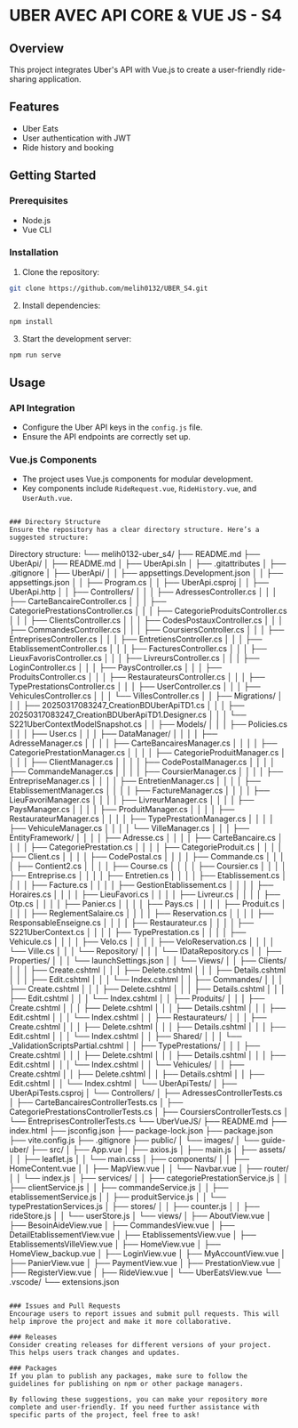 # UBER AVEC API CORE & VUE JS - S4

## Overview
This project integrates Uber's API with Vue.js to create a user-friendly ride-sharing application.

## Features
- Uber Eats
- User authentication with JWT
- Ride history and booking

## Getting Started
### Prerequisites
- Node.js
- Vue CLI

### Installation
1. Clone the repository:
  ```bash
  git clone https://github.com/melih0132/UBER_S4.git
  ```

2. Install dependencies:
  ```bash
  npm install
  ```

3. Start the development server:
  ```bash
  npm run serve
  ```

## Usage
### API Integration
- Configure the Uber API keys in the `config.js` file.
- Ensure the API endpoints are correctly set up.

### Vue.js Components
- The project uses Vue.js components for modular development.
- Key components include `RideRequest.vue`, `RideHistory.vue`, and `UserAuth.vue`.

```

### Directory Structure
Ensure the repository has a clear directory structure. Here’s a suggested structure:
```
Directory structure:
└── melih0132-uber_s4/
    ├── README.md
    ├── UberApi/
    │   ├── README.md
    │   ├── UberApi.sln
    │   ├── .gitattributes
    │   ├── .gitignore
    │   ├── UberApi/
    │   │   ├── appsettings.Development.json
    │   │   ├── appsettings.json
    │   │   ├── Program.cs
    │   │   ├── UberApi.csproj
    │   │   ├── UberApi.http
    │   │   ├── Controllers/
    │   │   │   ├── AdressesController.cs
    │   │   │   ├── CarteBancaireController.cs
    │   │   │   ├── CategoriePrestationsController.cs
    │   │   │   ├── CategorieProduitsController.cs
    │   │   │   ├── ClientsController.cs
    │   │   │   ├── CodesPostauxController.cs
    │   │   │   ├── CommandesController.cs
    │   │   │   ├── CoursiersController.cs
    │   │   │   ├── EntreprisesController.cs
    │   │   │   ├── EntretiensController.cs
    │   │   │   ├── EtablissementController.cs
    │   │   │   ├── FacturesController.cs
    │   │   │   ├── LieuxFavorisController.cs
    │   │   │   ├── LivreursController.cs
    │   │   │   ├── LoginController.cs
    │   │   │   ├── PaysController.cs
    │   │   │   ├── ProduitsController.cs
    │   │   │   ├── RestaurateursController.cs
    │   │   │   ├── TypePrestationsController.cs
    │   │   │   ├── UserController.cs
    │   │   │   ├── VehiculesController.cs
    │   │   │   └── VillesController.cs
    │   │   ├── Migrations/
    │   │   │   ├── 20250317083247_CreationBDUberApiTD1.cs
    │   │   │   ├── 20250317083247_CreationBDUberApiTD1.Designer.cs
    │   │   │   └── S221UberContextModelSnapshot.cs
    │   │   ├── Models/
    │   │   │   ├── Policies.cs
    │   │   │   ├── User.cs
    │   │   │   ├── DataManager/
    │   │   │   │   ├── AdresseManager.cs
    │   │   │   │   ├── CarteBancairesManager.cs
    │   │   │   │   ├── CategoriePrestationManager.cs
    │   │   │   │   ├── CategorieProduitManager.cs
    │   │   │   │   ├── ClientManager.cs
    │   │   │   │   ├── CodePostalManager.cs
    │   │   │   │   ├── CommandeManager.cs
    │   │   │   │   ├── CoursierManager.cs
    │   │   │   │   ├── EntrepriseManager.cs
    │   │   │   │   ├── EntretienManager.cs
    │   │   │   │   ├── EtablissementManager.cs
    │   │   │   │   ├── FactureManager.cs
    │   │   │   │   ├── LieuFavoriManager.cs
    │   │   │   │   ├── LivreurManager.cs
    │   │   │   │   ├── PaysManager.cs
    │   │   │   │   ├── ProduitManager.cs
    │   │   │   │   ├── RestaurateurManager.cs
    │   │   │   │   ├── TypePrestationManager.cs
    │   │   │   │   ├── VehiculeManager.cs
    │   │   │   │   └── VilleManager.cs
    │   │   │   ├── EntityFramework/
    │   │   │   │   ├── Adresse.cs
    │   │   │   │   ├── CarteBancaire.cs
    │   │   │   │   ├── CategoriePrestation.cs
    │   │   │   │   ├── CategorieProduit.cs
    │   │   │   │   ├── Client.cs
    │   │   │   │   ├── CodePostal.cs
    │   │   │   │   ├── Commande.cs
    │   │   │   │   ├── Contient2.cs
    │   │   │   │   ├── Course.cs
    │   │   │   │   ├── Coursier.cs
    │   │   │   │   ├── Entreprise.cs
    │   │   │   │   ├── Entretien.cs
    │   │   │   │   ├── Etablissement.cs
    │   │   │   │   ├── Facture.cs
    │   │   │   │   ├── GestionEtablissement.cs
    │   │   │   │   ├── Horaires.cs
    │   │   │   │   ├── LieuFavori.cs
    │   │   │   │   ├── Livreur.cs
    │   │   │   │   ├── Otp.cs
    │   │   │   │   ├── Panier.cs
    │   │   │   │   ├── Pays.cs
    │   │   │   │   ├── Produit.cs
    │   │   │   │   ├── ReglementSalaire.cs
    │   │   │   │   ├── Reservation.cs
    │   │   │   │   ├── ResponsableEnseigne.cs
    │   │   │   │   ├── Restaurateur.cs
    │   │   │   │   ├── S221UberContext.cs
    │   │   │   │   ├── TypePrestation.cs
    │   │   │   │   ├── Vehicule.cs
    │   │   │   │   ├── Velo.cs
    │   │   │   │   ├── VeloReservation.cs
    │   │   │   │   └── Ville.cs
    │   │   │   └── Repository/
    │   │   │       └── IDataRepository.cs
    │   │   ├── Properties/
    │   │   │   └── launchSettings.json
    │   │   └── Views/
    │   │       ├── Clients/
    │   │       │   ├── Create.cshtml
    │   │       │   ├── Delete.cshtml
    │   │       │   ├── Details.cshtml
    │   │       │   ├── Edit.cshtml
    │   │       │   └── Index.cshtml
    │   │       ├── Commandes/
    │   │       │   ├── Create.cshtml
    │   │       │   ├── Delete.cshtml
    │   │       │   ├── Details.cshtml
    │   │       │   ├── Edit.cshtml
    │   │       │   └── Index.cshtml
    │   │       ├── Produits/
    │   │       │   ├── Create.cshtml
    │   │       │   ├── Delete.cshtml
    │   │       │   ├── Details.cshtml
    │   │       │   ├── Edit.cshtml
    │   │       │   └── Index.cshtml
    │   │       ├── Restaurateurs/
    │   │       │   ├── Create.cshtml
    │   │       │   ├── Delete.cshtml
    │   │       │   ├── Details.cshtml
    │   │       │   ├── Edit.cshtml
    │   │       │   └── Index.cshtml
    │   │       ├── Shared/
    │   │       │   └── _ValidationScriptsPartial.cshtml
    │   │       ├── TypePrestations/
    │   │       │   ├── Create.cshtml
    │   │       │   ├── Delete.cshtml
    │   │       │   ├── Details.cshtml
    │   │       │   ├── Edit.cshtml
    │   │       │   └── Index.cshtml
    │   │       └── Vehicules/
    │   │           ├── Create.cshtml
    │   │           ├── Delete.cshtml
    │   │           ├── Details.cshtml
    │   │           ├── Edit.cshtml
    │   │           └── Index.cshtml
    │   └── UberApiTests/
    │       ├── UberApiTests.csproj
    │       └── Controllers/
    │           ├── AdressesControllerTests.cs
    │           ├── CarteBancairesControllerTests.cs
    │           ├── CategoriePrestationsControllerTests.cs
    │           ├── CoursiersControllerTests.cs
    │           └── EntreprisesControllerTests.cs
    └── UberVueJS/
        ├── README.md
        ├── index.html
        ├── jsconfig.json
        ├── package-lock.json
        ├── package.json
        ├── vite.config.js
        ├── .gitignore
        ├── public/
        │   └── images/
        │       └── guide-uber/
        ├── src/
        │   ├── App.vue
        │   ├── axios.js
        │   ├── main.js
        │   ├── assets/
        │   │   ├── leaflet.js
        │   │   └── main.css
        │   ├── components/
        │   │   ├── HomeContent.vue
        │   │   ├── MapView.vue
        │   │   └── Navbar.vue
        │   ├── router/
        │   │   └── index.js
        │   ├── services/
        │   │   ├── categoriePrestationService.js
        │   │   ├── clientService.js
        │   │   ├── commandeService.js
        │   │   ├── etablissementService.js
        │   │   ├── produitService.js
        │   │   └── typePrestationServices.js
        │   ├── stores/
        │   │   ├── counter.js
        │   │   ├── rideStore.js
        │   │   └── userStore.js
        │   └── views/
        │       ├── AboutView.vue
        │       ├── BesoinAideView.vue
        │       ├── CommandesView.vue
        │       ├── DetailEtablissementView.vue
        │       ├── EtablissementsView.vue
        │       ├── EtablissementsVilleView.vue
        │       ├── HomeView.vue
        │       ├── HomeView_backup.vue
        │       ├── LoginView.vue
        │       ├── MyAccountView.vue
        │       ├── PanierView.vue
        │       ├── PaymentView.vue
        │       ├── PrestationView.vue
        │       ├── RegisterView.vue
        │       ├── RideView.vue
        │       └── UberEatsView.vue
        └── .vscode/
            └── extensions.json
```

### Issues and Pull Requests
Encourage users to report issues and submit pull requests. This will help improve the project and make it more collaborative.

### Releases
Consider creating releases for different versions of your project. This helps users track changes and updates.

### Packages
If you plan to publish any packages, make sure to follow the guidelines for publishing on npm or other package managers.

By following these suggestions, you can make your repository more complete and user-friendly. If you need further assistance with specific parts of the project, feel free to ask!
